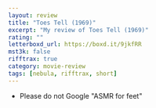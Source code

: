 ```yaml
---
layout: review
title: "Toes Tell (1969)"
excerpt: "My review of Toes Tell (1969)"
rating: ""
letterboxd_url: https://boxd.it/9jkfRR
mst3k: false
rifftrax: true
category: movie-review
tags: [nebula, rifftrax, short]
---
```


- Please do not Google "ASMR for feet"
